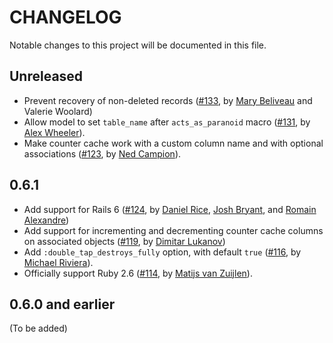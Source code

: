 # CHANGELOG

Notable changes to this project will be documented in this file.

## Unreleased

* Prevent recovery of non-deleted records
  ([#133], by [Mary Beliveau][marycodes2] and Valerie Woolard)
* Allow model to set `table_name` after `acts_as_paranoid` macro
  ([#131], by [Alex Wheeler][AlexWheeler]).
* Make counter cache work with a custom column name and with optional
  associations ([#123], by [Ned Campion][nedcampion]).

## 0.6.1

* Add support for Rails 6 ([#124], by [Daniel Rice][danielricecodes],
  [Josh Bryant][jbryant92], and [Romain Alexandre][RomainAlexandre])
* Add support for incrementing and decrementing counter cache columns on
  associated objects ([#119], by [Dimitar Lukanov][shadydealer])
* Add `:double_tap_destroys_fully` option, with default `true` ([#116],
  by [Michael Riviera][ri4a]).
* Officially support Ruby 2.6 ([#114], by [Matijs van Zuijlen][mvz]).

## 0.6.0 and earlier

(To be added)

<!-- Contributors -->

[ri4a]: https://github.com/ri4a
[mvz]: https://github.com/mvz
[shadydealer]: https://github.com/shadydealer
[danielricecodes]: https://github.com/danielricecodes
[jbryant92]: https://github.com/jbryant92
[nedcampion]: https://github.com/nedcampion
[RomainAlexandre]: https://github.com/RomainAlexandre
[AlexWheeler]: https://github.com/AlexWheeler
[marycodes2]: https://github.com/marycodes2

<!-- issues & pull requests -->

[#133]: https://github.com/ActsAsParanoid/acts_as_paranoid/pull/133
[#131]: https://github.com/ActsAsParanoid/acts_as_paranoid/pull/131
[#124]: https://github.com/ActsAsParanoid/acts_as_paranoid/pull/124
[#123]: https://github.com/ActsAsParanoid/acts_as_paranoid/pull/123
[#119]: https://github.com/ActsAsParanoid/acts_as_paranoid/pull/119
[#116]: https://github.com/ActsAsParanoid/acts_as_paranoid/pull/116
[#114]: https://github.com/ActsAsParanoid/acts_as_paranoid/pull/114
